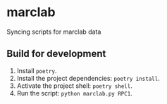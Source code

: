 # marclab
Syncing scripts for marclab data

## Build for development

1. Install `poetry`.
2. Install the project dependencies: `poetry install`.
3. Activate the project shell: `poetry shell`.
4. Run the script: `python marclab.py RPC1`.
